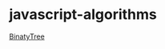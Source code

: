 # javascript-algorithms

[BinatyTree](https://github.com/davidkern13/javascript-algorithms/tree/master/data-structures/tree)
